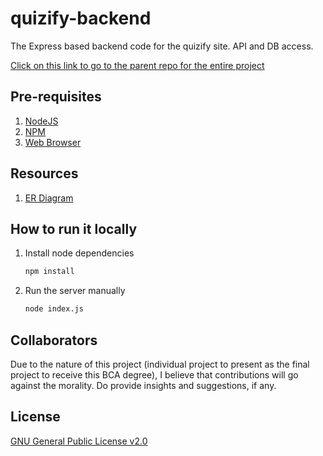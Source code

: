 # quizify-backend

The Express based backend code for the quizify site. API and DB access.

[Click on this link to go to the parent repo for the entire project](https://github.com/saivishnu725/quizify)

## Pre-requisites

1. [NodeJS](https://nodejs.org/en)
2. [NPM](https://npmjs.com)
3. [Web Browser](https://www.mozilla.org/en-US/firefox/new/)

## Resources

1. [ER Diagram](https://drawsql.app/teams/the-unconcerned-apes-team/diagrams/quizify)

## How to run it locally

1. Install node dependencies

   ```bash
   npm install
   ```

2. Run the server manually

   ```bash
   node index.js
   ```

## Collaborators

Due to the nature of this project (individual project to present as the final project to receive this BCA degree), I believe that contributions will go against the morality. Do provide insights and suggestions, if any.

## License

[GNU General Public License v2.0](https://choosealicense.com/licenses/gpl-2.0/)
